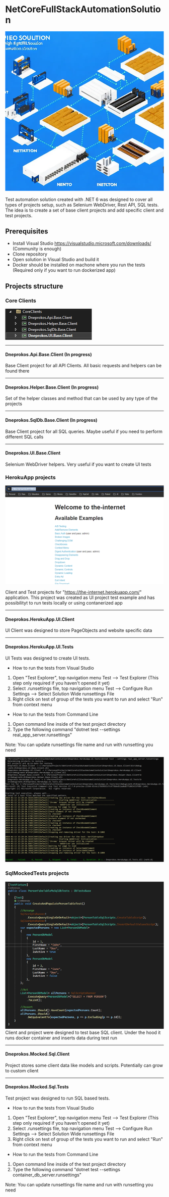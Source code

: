 # NetCoreFullStackAutomationSolution
![main image](/images/main.png)  

Test automation solution created with .NET 6 was designed to cover all types of projects setup,
such as Selenium WebDriver, Rest API, SQL tests.
The idea is to create a set of base client projects and add specific client and test projects.

## Prerequisites
- Install Visual Studio https://visualstudio.microsoft.com/downloads/ (Community is enough)
- Clone repository
- Open solution in Visual Studio and build it
- Docker should be installed on machone where you run the tests (Required only if you want to run dockerized app)

## Projects structure

### Core Clients
![core_clients image](/images/core_clients.png) 

-----------------------------------------------------------------------------------------------
#### Dneprokos.Api.Base.Client (In progress)
Base Client project for all API Clients. All basic requests and helpers can be found there

-----------------------------------------------------------------------------------------------
#### Dneprokos.Helper.Base.Client (In progress)
Set of the helper classes and method that can be used by any type of the projects

-----------------------------------------------------------------------------------------------
#### Dneprokos.SqlDb.Base.Client (In progress)
Base Client project for all SQL queries. Maybe useful if you need to perform different SQL calls 

-----------------------------------------------------------------------------------------------
#### Dneprokos.UI.Base.Client
Selenium WebDriver helpers. Very useful if you want to create UI tests


### HerokuApp projects
![heroku_app image](/images/heroku_app.png) 

Client and Test projects for "https://the-internet.herokuapp.com/" application.
This project was created as UI project test example and has possibilityt to run tests locally or using contanerized app

-----------------------------------------------------------------------------------------------
#### Dneprokos.HerokuApp.UI.Client
UI Client was designed to store PageObjects and website specific data

-----------------------------------------------------------------------------------------------
#### Dneprokos.HerokuApp.UI.Tests
UI Tests was designed to create UI tests.

- How to run the tests from Visual Studio

1) Open "Test Explorer", top navigation menu Test --> Test Explorer (This step only required if you haven't opened it yet)
2) Select .runsettings file, top navigation menu Test --> Configure Run Settings --> Select Solution Wide runsettings File
3) Right click on test of group of the tests you want to run and select "Run" from context menu

- How to run the tests from Command Line

1) Open command line inside of the test project directory
2) Type the following command "dotnet test --settings real_app_server.runsettings"

Note: You can update runsettings file name and run with runsetting you need

![run_test_from_cmd image](/images/run_test_from_cmd.png)

### SqlMockedTests projects
![db_test_project image](/images/db_test_project.png) 
Client and project were designed to test base SQL client. Under the hood it runs docker container and inserts data during test run

-----------------------------------------------------------------------------------------------
#### Dneprokos.Mocked.Sql.Client
Project stores some client data like models and scripts. Potentially can grow to custom client

-----------------------------------------------------------------------------------------------
#### Dneprokos.Mocked.Sql.Tests
Test project was designed to run SQL based tests.

- How to run the tests from Visual Studio

1) Open "Test Explorer", top navigation menu Test --> Test Explorer (This step only required if you haven't opened it yet)
2) Select .runsettings file, top navigation menu Test --> Configure Run Settings --> Select Solution Wide runsettings File
3) Right click on test of group of the tests you want to run and select "Run" from context menu

- How to run the tests from Command Line

1) Open command line inside of the test project directory
2) Type the following command "dotnet test --settings container_db_server.runsettings"

Note: You can update runsettings file name and run with runsetting you need